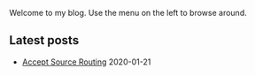 Welcome to my blog. Use the menu on the left to browse around.

## Latest posts

* [Accept Source Routing](networking/accept-source-routing) 2020-01-21
